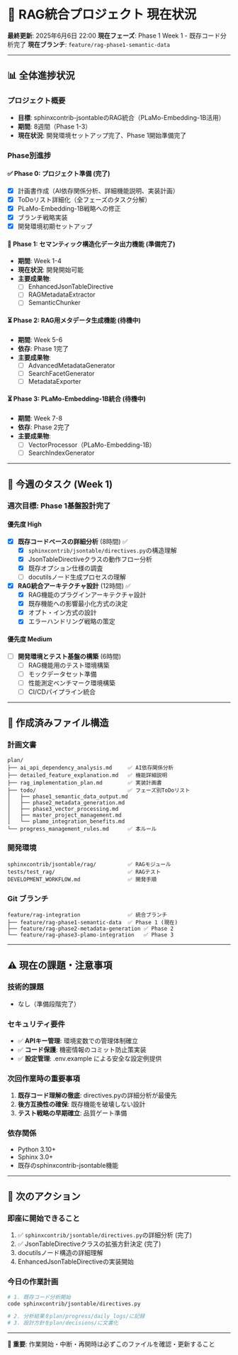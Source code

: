 # 🚀 RAG統合プロジェクト 現在状況

**最終更新**: 2025年6月6日 22:00
**現在フェーズ**: Phase 1 Week 1 - 既存コード分析完了
**現在ブランチ**: `feature/rag-phase1-semantic-data`

---

## 📊 全体進捗状況

### プロジェクト概要
- **目標**: sphinxcontrib-jsontableのRAG統合（PLaMo-Embedding-1B活用）
- **期間**: 8週間（Phase 1-3）
- **現在状況**: 開発環境セットアップ完了、Phase 1開始準備完了

### Phase別進捗

#### ✅ **Phase 0: プロジェクト準備** (完了)
- [x] 計画書作成（AI依存関係分析、詳細機能説明、実装計画）
- [x] ToDoリスト詳細化（全フェーズのタスク分解）
- [x] PLaMo-Embedding-1B戦略への修正
- [x] ブランチ戦略実装
- [x] 開発環境初期セットアップ

#### 🔄 **Phase 1: セマンティック構造化データ出力機能** (準備完了)
- **期間**: Week 1-4
- **現在状況**: 開発開始可能
- **主要成果物**: 
  - [ ] EnhancedJsonTableDirective
  - [ ] RAGMetadataExtractor  
  - [ ] SemanticChunker

#### ⏳ **Phase 2: RAG用メタデータ生成機能** (待機中)
- **期間**: Week 5-6
- **依存**: Phase 1完了
- **主要成果物**:
  - [ ] AdvancedMetadataGenerator
  - [ ] SearchFacetGenerator
  - [ ] MetadataExporter

#### ⏳ **Phase 3: PLaMo-Embedding-1B統合** (待機中)
- **期間**: Week 7-8  
- **依存**: Phase 2完了
- **主要成果物**:
  - [ ] VectorProcessor（PLaMo-Embedding-1B）
  - [ ] SearchIndexGenerator

---

## 🎯 今週のタスク (Week 1)

### 週次目標: Phase 1基盤設計完了

#### 優先度 High
- [x] **既存コードベースの詳細分析** (8時間) ✅
  - [x] `sphinxcontrib/jsontable/directives.py`の構造理解
  - [x] JsonTableDirectiveクラスの動作フロー分析  
  - [x] 既存オプション仕様の調査
  - [ ] docutilsノード生成プロセスの理解

- [x] **RAG統合アーキテクチャ設計** (12時間) ✅  
  - [x] RAG機能のプラグインアーキテクチャ設計
  - [x] 既存機能への影響最小化方式の決定
  - [x] オプト・イン方式の設計
  - [x] エラーハンドリング戦略の策定

#### 優先度 Medium
- [ ] **開発環境とテスト基盤の構築** (6時間)
  - [ ] RAG機能用のテスト環境構築
  - [ ] モックデータセット準備
  - [ ] 性能測定ベンチマーク環境構築
  - [ ] CI/CDパイプライン統合

---

## 📁 作成済みファイル構造

### 計画文書
```
plan/
├── ai_api_dependency_analysis.md     ✅ AI依存関係分析
├── detailed_feature_explanation.md   ✅ 機能詳細説明
├── rag_implementation_plan.md        ✅ 実装計画書
├── todo/                             ✅ フェーズ別ToDoリスト
│   ├── phase1_semantic_data_output.md
│   ├── phase2_metadata_generation.md
│   ├── phase3_vector_processing.md
│   ├── master_project_management.md
│   └── plamo_integration_benefits.md
└── progress_management_rules.md      ✅ 本ルール
```

### 開発環境
```
sphinxcontrib/jsontable/rag/          ✅ RAGモジュール
tests/test_rag/                       ✅ RAGテスト
DEVELOPMENT_WORKFLOW.md               ✅ 開発手順
```

### Git ブランチ
```
feature/rag-integration               ✅ 統合ブランチ
├── feature/rag-phase1-semantic-data  ✅ Phase 1 (現在)
├── feature/rag-phase2-metadata-generation ✅ Phase 2  
└── feature/rag-phase3-plamo-integration   ✅ Phase 3
```

---

## ⚠️ 現在の課題・注意事項

### 技術的課題
- なし（準備段階完了）

### セキュリティ要件
- ✅ **APIキー管理**: 環境変数での管理体制確立
- ✅ **コード保護**: 機密情報のコミット防止策実装
- ✅ **設定管理**: .env.example による安全な設定例提供

### 次回作業時の重要事項
1. **既存コード理解の徹底**: directives.pyの詳細分析が最優先
2. **後方互換性の確保**: 既存機能を破壊しない設計
3. **テスト戦略の早期確立**: 品質ゲート準備

### 依存関係
- Python 3.10+
- Sphinx 3.0+
- 既存のsphinxcontrib-jsontable機能

---

## 🎲 次のアクション

### 即座に開始できること
1. ✅ `sphinxcontrib/jsontable/directives.py`の詳細分析 (完了)
2. ✅ JsonTableDirectiveクラスの拡張方針決定 (完了)
3. docutilsノード構造の詳細理解
4. EnhancedJsonTableDirectiveの実装開始

### 今日の作業計画
```bash
# 1. 既存コード分析開始
code sphinxcontrib/jsontable/directives.py

# 2. 分析結果をplan/progress/daily_logs/に記録
# 3. 設計方針をplan/decisions/に文書化
```

---

**🚨 重要**: 作業開始・中断・再開時は必ずこのファイルを確認・更新すること